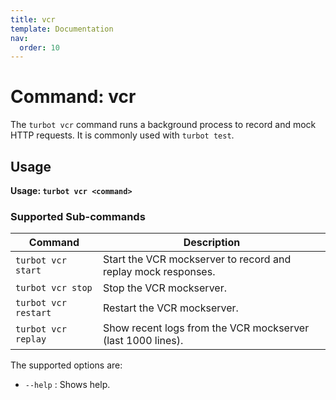 ```yaml
---
title: vcr
template: Documentation
nav:
  order: 10
---
```


# Command: vcr

The `turbot vcr` command runs a background process to record and mock HTTP requests. It is commonly used with `turbot test`.



## Usage

**Usage: `turbot vcr <command>`**

### Supported Sub-commands
|Command| Description|
|-|-
| `turbot vcr start` | Start the VCR mockserver to record and replay mock responses.
| `turbot vcr stop` | Stop the VCR mockserver.
| `turbot vcr restart` | Restart the VCR mockserver.
| `turbot vcr replay` | Show recent logs from the VCR mockserver (last 1000 lines).

The supported options are:
- `--help` : Shows help.

